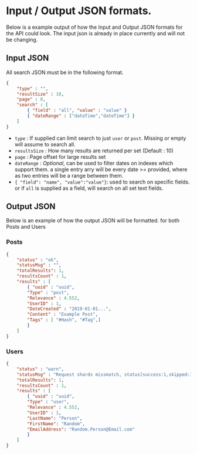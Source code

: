 # Input / Output JSON formats. 

Below is a example output of how the Input and Output JSON formats for the API could look. 
The input json is already in place currently and will not be changing.

## Input JSON
All search JSON must be in the following format. 
```json 
{
    "type" : "", 
    "resultSize" : 10, 
    "page" : 0, 
    "search" : [        
        { "field" : "all", "value" : "value" }                 
        { "dateRange" : ["dateTime","dateTime"] } 
    ]
} 
```
+ `type` : If supplied can limit search to just `user` or `post`. Missing or empty will assume to search all. 
+ `resultsSize` : How many results are returned per set (Default : 10)
+ `page` : Page offset for large results set
+ `dateRange` : *Optional*, can be used to filter dates on indexes which support them. a single entry arry will be every date >= provided, where as two entries will be a range between them. 
+ `{ "field": "name", "value":"value"}`: used to search on specific fields. or if `all` is supplied as a field, will search on all set text fields. 


## Output JSON
Below is an example of how the output JSON will be formatted. for both Posts and Users

### Posts
```json
{
    "status" : "ok",
    "statusMsg" : "",
    "totalResults": 1,
    "resultsCount" : 1,
    "results" : [
        { "uuid" : "uuid",
        "Type" : "post",
        "Relevance" : 4.552,
        "UserID" : 1,
        "DateCreated" : "2019-01-01...",
        "Content" : "Example Post",
        "Tags" : [ "#Hash", "#Tag",]
        }
    ]
}

```

### Users
```json
{
    "status" : "warn",
    "statusMsg" : "Request shards missmatch, status[success:1,skipped:1,failed:0]",
    "totalResults": 1,
    "resultsCount" : 1,
    "results" : [
        { "uuid" : "uuid",
        "Type" : "user",
        "Relevance" : 4.552,
        "UserID" : 1,
        "LastName": "Person",
        "FirstName": "Random",
        "EmailAddress": "Random.Person@Email.com"
        }
    ]
}

```